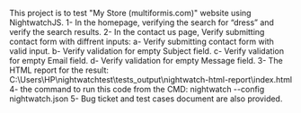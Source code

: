This project is to test "My Store (multiformis.com)" website using NightwatchJS.
1- In the homepage, verifying the search for “dress” and verify the search results.
2- In the contact us page, Verify submitting contact form with diffrent inputs:
      a- Verify submitting contact form with valid input.
      b- Verify validation for empty Subject field.
      c- Verify validation for empty Email field.
      d- Verify validation for empty Message field.
3- The HTML report for the result: C:\Users\HP\nightwatchtest\tests_output\nightwatch-html-report\index.html
4- the command to run this code from the CMD: nightwatch --config nightwatch.json
5- Bug ticket and test cases document are also provided.
